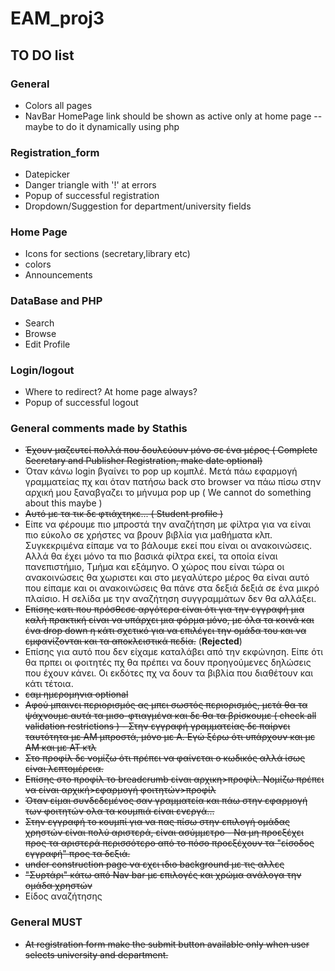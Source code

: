 # EAM_proj3

## TO DO list

### General
* Colors all pages
* NavBar HomePage link should be shown as active only at home page -- maybe to
do it dynamically using php

### Registration_form
* Datepicker
* Danger triangle with '!' at errors
* Popup of successful registration
* Dropdown/Suggestion for department/university fields

### Home Page
* Icons for sections (secretary,library etc)
* colors
* Announcements

### DataBase and PHP
* Search
* Browse
* Edit Profile

### Login/logout
* Where to redirect? At home page always?
* Popup of successful logout

### General comments made by Stathis
* ~~Έχουν μαζευτεί πολλά που δουλεύουν μόνο σε ένα μέρος ( Complete Secretary and Publisher Registration, make date optional)~~
* Όταν κάνω login βγαίνει το pop up κομπλέ. Μετά πάω εφαρμογή γραμματείας πχ και όταν πατήσω back στο browser να πάω πίσω στην αρχική μου ξαναβγαζει το μήνυμα  pop up ( We cannot do something about this maybe )
* ~~Αυτό με τα τικ δε φτιάχτηκε... ( Student profile )~~
* Είπε να φέρουμε πιο μπροστά την αναζήτηση με φίλτρα για να είναι πιο εύκολο σε χρήστες να βρουν βιβλία για μαθήματα κλπ. Συγκεκριμένα είπαμε να το βάλουμε εκεί που είναι οι ανακοινώσεις. Αλλά θα έχει μόνο τα πιο βασικά φίλτρα εκεί, τα οποία είναι πανεπιστήμιο, Τμήμα και εξάμηνο. Ο χώρος που είναι τώρα οι ανακοινώσεις θα χωριστει και στο μεγαλύτερο μέρος θα είναι αυτό που είπαμε και οι ανακοινώσεις θα πάνε στα δεξιά δεξιά σε ένα μικρό πλαίσιο. Η σελίδα με την αναζήτηση συγγραμμάτων δεν θα αλλάξει.
* ~~Επίσης κατι που πρόσθεσε αργότερα είναι ότι για την εγγραφή μια καλή πρακτική είναι να υπάρχει μια φόρμα μόνο, με όλα τα κοινά και ένα drop down η κάτι σχετικό για να επιλέγει την ομάδα του και να εμφανίζονται και τα αποκλειστικά πεδία.~~ (**Rejected**)
* Επίσης για αυτό που δεν είχαμε καταλάβει από την εκφώνηση. Είπε ότι θα πρπει οι φοιτητές πχ θα πρέπει να δουν προηγούμενες δηλώσεις που έχουν κάνει. Οι εκδότες πχ να δουν τα βιβλία που διαθέτουν και κάτι τέτοια.
* ~~εαμ ημερομηνια optional~~
* ~~Αφού μπαινει περιορισμός ας μπει σωστός περιορισμός, μετά θα τα ψάχνουμε αυτά τα μισο-φτιαγμένα και δε θα τα βρίσκουμε ( check all validation restrictions ) - Στην εγγραφή γραμματείας δε παίρνει ταυτότητα με AM μπροστά, μόνο με Α. Εγώ ξέρω ότι υπάρχουν και με ΑΜ και με ΑΤ κτλ~~
* ~~Στο προφίλ δε νομίζω ότι πρέπει να φαίνεται ο κωδικός αλλά ίσως είναι λεπτομέρεια.~~
* ~~Επίσης στο προφίλ το breadcrumb είναι αρχικη>προφίλ. Νομίζω πρέπει να είναι αρχική>εφαρμογή φοιτητών>προφίλ~~
* ~~Όταν είμαι συνδεδεμένος σαν γραμματεία και πάω στην εφαρμογή των φοιτητών ολα τα κουμπιά είναι ενεργά...~~
* ~~Στην εγγραφή το κουμπί για να πας πίσω στην επιλογή ομάδας χρηστών είναι πολύ αριστερά, είναι ασύμμετρο - Να μη προεξέχει προς τα αριστερά περισσότερο από το πόσο προεξέχουν τα "είσοδος εγγραφή" προς τα δεξιά.~~
* ~~under construction page να εχει ιδιο background με τις αλλες~~
* ~~"Συρτάρι" κάτω από Nav bar με επιλογές και χρώμα ανάλογα την ομάδα χρηστών~~
* Είδος αναζήτησης


### General MUST
* ~~At registration form make the submit button available only when user selects university and department.~~
